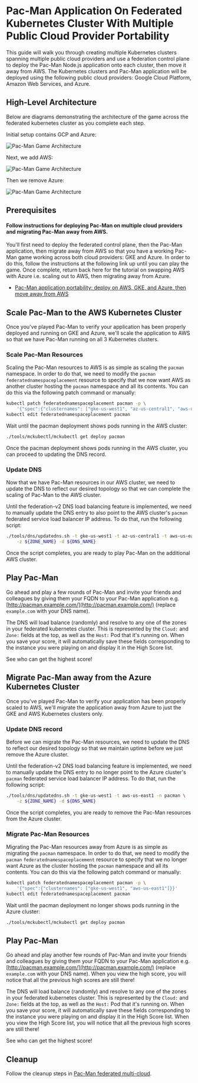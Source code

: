 # Pac-Man Application On Federated Kubernetes Cluster With Multiple Public Cloud Provider Portability

This guide will walk you through creating multiple Kubernetes clusters spanning
multiple public cloud providers and use a federation control plane to deploy
the Pac-Man Node.js application onto each cluster, then move it away from AWS.
The Kubernetes clusters and Pac-Man application will be deployed using the
following public cloud providers: Google Cloud Platform, Amazon Web Services,
and Azure.

## High-Level Architecture

Below are diagrams demonstrating the architecture of the game across the
federated kubernetes cluster as you complete each step.

Initial setup contains GCP and Azure:

![Pac-Man Game
Architecture](images/Kubernetes-Federation-Game-AWS-GKE-AZ-Portability.png)

Next, we add AWS:

![Pac-Man Game
Architecture](images/Kubernetes-Federation-Game-AWS-GKE-AZ.png)

Then we remove Azure:

![Pac-Man Game
Architecture](images/Kubernetes-Federation-Game-GKE-AZ-AWS-Portability.png)

## Prerequisites

#### Follow instructions for deploying Pac-Man on multiple cloud providers and migrating Pac-Man away from AWS.

You'll first need to deploy the federated control plane, then the Pac-Man
application, then migrate away from AWS so that you have a working Pac-Man game
working across both cloud providers: GKE and Azure. In order to do this, follow the
instructions at the following link up until you can play the game. Once
complete, return back here for the tutorial on swapping AWS with Azure i.e. scaling out to AWS, then
migrating away from Azure.

- [Pac-Man application portability: deploy on AWS, GKE, and Azure, then move
  away from AWS](pacman-nodejs-app-federated-aws-gke-az-portability.md)

## Scale Pac-Man to the AWS Kubernetes Cluster

Once you've played Pac-Man to verify your application has been properly
deployed and running on GKE and Azure, we'll scale the application to AWS so
that we have Pac-Man running on all 3 Kubernetes clusters.

### Scale Pac-Man Resources

Scaling the Pac-Man resources to AWS is as simple as scaling the `pacman`
namespace. In order to do that, we need to modify the `pacman`
`federatednamespaceplacement` resource to specify that we now want AWS as
another cluster hosting the `pacman` namespace and all its contents. You can do
this via the following patch command or manually:

```bash
kubectl patch federatednamespaceplacement pacman -p \
    '{"spec":{"clusternames": ["gke-us-west1", "az-us-central1", "aws-us-east1"]}}'
kubectl edit federatednamespaceplacement pacman
```

Wait until the pacman deployment shows pods running in the AWS cluster:

```bash
./tools/mckubectl/mckubectl get deploy pacman
```

Once the pacman deployment shows pods running in the AWS cluster, you can
proceed to updating the DNS record.

### Update DNS

Now that we have Pac-Man resources in our AWS cluster, we need to update the
DNS to reflect our desired topology so that we can complete the scaling of
Pac-Man to the AWS cluster.

Until the federation-v2 DNS load balancing feature is implemented, we need to
manually update the DNS entry to also point to the AWS cluster's `pacman`
federated service load balancer IP address. To do that, run the following
script:

```bash
./tools/dns/updatedns.sh -t gke-us-west1 -t az-us-central1 -t aws-us-east1 -n pacman \
    -z ${ZONE_NAME} -d ${DNS_NAME}
```

Once the script completes, you are ready to play Pac-Man on the additional AWS
cluster.

## Play Pac-Man

Go ahead and play a few rounds of Pac-Man and invite your friends and
colleagues by giving them your FQDN to your Pac-Man application e.g.
[http://pacman.example.com/](http://pacman.example.com/) (replace
`example.com` with your DNS name).

The DNS will load balance (randomly) and resolve to any one of the zones in
your federated kubernetes cluster. This is represented by the `Cloud:` and
`Zone:` fields at the top, as well as the `Host:` Pod that it's running on.
When you save your score, it will automatically save these fields corresponding
to the instance you were playing on and display it in the High Score list.

See who can get the highest score!

## Migrate Pac-Man away from the Azure Kubernetes Cluster

Once you've played Pac-Man to verify your application has been properly
scaled to AWS, we'll migrate the application away from Azure to just the GKE
and AWS Kubernetes clusters only.

### Update DNS record

Before we can migrate the Pac-Man resources, we need to update the DNS to
reflect our desired topology so that we maintain uptime before we just remove
the Azure cluster.

Until the federation-v2 DNS load balancing feature is implemented, we need to
manually update the DNS entry to no longer point to the Azure cluster's `pacman`
federated service load balancer IP address. To do that, run the following
script:

```bash
./tools/dns/updatedns.sh -t gke-us-west1 -t aws-us-east1 -n pacman \
    -z ${ZONE_NAME} -d ${DNS_NAME}
```

Once the script completes, you are ready to remove the Pac-Man resources from
the Azure cluster.

### Migrate Pac-Man Resources

Migrating the Pac-Man resources away from Azure is as simple as migrating the
`pacman` namespace. In order to do that, we need to modify the `pacman`
`federatednamespaceplacement` resource to specify that we no longer want Azure as
the cluster hosting the `pacman` namespace and all its contents. You can do
this via the following patch command or manually:

```bash
kubectl patch federatednamespaceplacement pacman -p \
    '{"spec":{"clusternames": ["gke-us-west1", "aws-us-east1"]}}'
kubectl edit federatednamespaceplacement pacman
```

Wait until the pacman deployment no longer shows pods running in the Azure
cluster:

```bash
./tools/mckubectl/mckubectl get deploy pacman
```

## Play Pac-Man

Go ahead and play another few rounds of Pac-Man and invite your friends and
colleagues by giving them your FQDN to your Pac-Man application e.g.
[http://pacman.example.com/](http://pacman.example.com/) (replace
`example.com` with your DNS name). When you view the high score, you will notice
that all the previous high scores are still there!

The DNS will load balance (randomly) and resolve to any one of the zones in
your federated kubernetes cluster. This is represented by the `Cloud:` and
`Zone:` fields at the top, as well as the `Host:` Pod that it's running on.
When you save your score, it will automatically save these fields corresponding
to the instance you were playing on and display it in the High Score list. When
you view the High Score list, you will notice that all the previous high scores
are still there!

See who can get the highest score!

## Cleanup

Follow the cleanup steps in [Pac-Man federated
multi-cloud](pacman-nodejs-app-federated-multicloud.md#cleanup).
